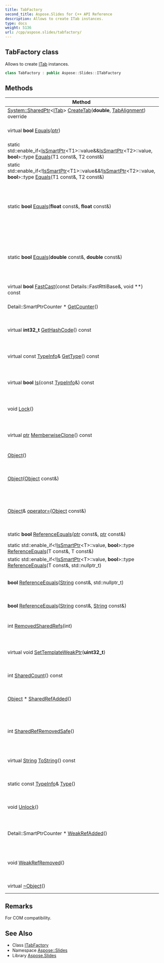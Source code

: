 ```yaml
---
title: TabFactory
second_title: Aspose.Slides for C++ API Reference
description: Allows to create ITab instances.
type: docs
weight: 5136
url: /cpp/aspose.slides/tabfactory/
---
```

## TabFactory class


Allows to create [ITab](../itab/) instances.

```cpp
class TabFactory : public Aspose::Slides::ITabFactory
```

## Methods

| Method | Description |
| --- | --- |
| [System::SharedPtr](../../system/sharedptr/)\<[ITab](../itab/)\> [CreateTab](./createtab/)(**double**, [TabAlignment](../tabalignment/)) override | Creates a new [ITab](../itab/) instance. |
| virtual **bool** [Equals](../../system/object/equals/)([ptr](../../system/object/ptr/)) | Compares objects using C# [Object.Equals](../../system/object/equals/) semantics. |
| static std::enable_if\<[IsSmartPtr](../../system/issmartptr/)\<T1\>::value\&&[IsSmartPtr](../../system/issmartptr/)\<T2\>::value, **bool**\>::type [Equals](../../system/object/equals/)(T1 const\&, T2 const\&) | Compares reference type objects in C# style. |
| static std::enable_if<\![IsSmartPtr](../../system/issmartptr/)\<T1\>::value\&&\![IsSmartPtr](../../system/issmartptr/)\<T2\>::value, **bool**\>::type [Equals](../../system/object/equals/)(T1 const\&, T2 const\&) | Compares value type objects in C# style. |
| static **bool** [Equals](../../system/object/equals/)(**float** const\&, **float** const\&) | Emulates C#-style floating point comparison where two NaNs are considered equal even though according to IEC 60559:1989 NaN is not equal to any value, including NaN. |
| static **bool** [Equals](../../system/object/equals/)(**double** const\&, **double** const\&) | Emulates C#-style floating point comparison where two NaNs are considered equal even though according to IEC 60559:1989 NaN is not equal to any value, including NaN. |
| virtual **bool** [FastCast](../../system/object/fastcast/)(const Details::FastRttiBase\&, void **) const | For internal purposes only. |
| Detail::SmartPtrCounter * [GetCounter](../../system/object/getcounter/)() | Gets reference counter data structure associated with the object. |
| virtual **int32_t** [GetHashCode](../../system/object/gethashcode/)() const | Analog of C# [Object.GetHashCode()](../../system/object/gethashcode/) method. Enables hashing of custom objects. |
| virtual const [TypeInfo](../../system/typeinfo/)\& [GetType](../../system/object/gettype/)() const | Gets actual type of object. Analog of C# [System.Object.GetType()](../../system/object/gettype/) call. |
| virtual **bool** [Is](../../system/object/is/)(const [TypeInfo](../../system/typeinfo/)\&) const | Check if object represents an instance of type described by targetType. Analog of C# 'is' operator. |
| void [Lock](../../system/object/lock/)() | Implements C# lock() statement locking. Call directly or use [LockContext](../../system/lockcontext/) sentry object. |
| virtual [ptr](../../system/object/ptr/) [MemberwiseClone](../../system/object/memberwiseclone/)() const | Analog of C# [Object.MemberwiseClone()](../../system/object/memberwiseclone/) method. Enables cloning custom types. |
|  [Object](../../system/object/object/)() | Creates object. Initializes all internal data structures. |
|  [Object](../../system/object/object/)([Object](../../system/object/) const\&) | Copy constructor. Doesn't copy anything, really, just initializes new object and enables copy constructing subclasses. |
| [Object](../../system/object/)\& [operator=](../../system/object/operator_equal/)([Object](../../system/object/) const\&) | Assignment operator. Doesn't copy anything, really, just initializes new object and enables copy constructing subclasses. |
| static **bool** [ReferenceEquals](../../system/object/referenceequals/)([ptr](../../system/object/ptr/) const\&, [ptr](../../system/object/ptr/) const\&) | Compares objects by reference. |
| static std::enable_if<\![IsSmartPtr](../../system/issmartptr/)\<T\>::value, **bool**\>::type [ReferenceEquals](../../system/object/referenceequals/)(T const\&, T const\&) | Compares objects by reference. |
| static std::enable_if<\![IsSmartPtr](../../system/issmartptr/)\<T\>::value, **bool**\>::type [ReferenceEquals](../../system/object/referenceequals/)(T const\&, std::nullptr_t) | Reference-compares value type object with nullptr. |
| **bool** [ReferenceEquals](../../system/object/referenceequals/)([String](../../system/string/) const\&, std::nullptr_t) | Specialization of [Object::ReferenceEquals](../../system/object/referenceequals/) for case of string and nullptr. |
| **bool** [ReferenceEquals](../../system/object/referenceequals/)([String](../../system/string/) const\&, [String](../../system/string/) const\&) | Specialization of [Object::ReferenceEquals](../../system/object/referenceequals/) for case of strings. |
| int [RemovedSharedRefs](../../system/object/removedsharedrefs/)(int) | Decreases shared reference count by specified value. |
| virtual void [SetTemplateWeakPtr](../../system/object/settemplateweakptr/)(**uint32_t**) | Set n'th template argument a weak pointer (rather than shared). Allows switching pointers in containers to weak mode. |
| int [SharedCount](../../system/object/sharedcount/)() const | Gets current value of shared reference counter. |
| [Object](../../system/object/) * [SharedRefAdded](../../system/object/sharedrefadded/)() | Increments shared reference count. Shouldn't be called directly; instead, use smart pointers or ThisProtector. |
| int [SharedRefRemovedSafe](../../system/object/sharedrefremovedsafe/)() | Decrements and returns shared reference count. Shouldn't be called directly; instead, use smart pointers or ThisProtector. |
| virtual [String](../../system/string/) [ToString](../../system/object/tostring/)() const | Analog of C# [Object.ToString()](../../system/object/tostring/) method. Enables converting custom objects to string. |
| static const [TypeInfo](../../system/typeinfo/)\& [Type](../../system/object/type/)() | Implements C# typeof([System.Object](../../system/object/)) construct. |
| void [Unlock](../../system/object/unlock/)() | Implements C# lock() statement unlocking. Call directly or use [LockContext](../../system/lockcontext/) sentry object. |
| Detail::SmartPtrCounter * [WeakRefAdded](../../system/object/weakrefadded/)() | Increments weak reference count. Shouldn't be called directly; instead, use smart pointers or ThisProtector. |
| void [WeakRefRemoved](../../system/object/weakrefremoved/)() | Decrements weak reference count. Shouldn't be called directly; instead, use smart pointers or ThisProtector. |
| virtual  [~Object](../../system/object/~object/)() | Destroys object. Frees all internal data structures. |
## Remarks


For COM compatibility.
## See Also

* Class [ITabFactory](../itabfactory/)
* Namespace [Aspose::Slides](../)
* Library [Aspose.Slides](../../)
